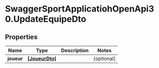 # SwaggerSportApplicatiohOpenApi30.UpdateEquipeDto

## Properties

Name | Type | Description | Notes
------------ | ------------- | ------------- | -------------
**joueur** | [**[JoueurDto]**](JoueurDto.md) |  | [optional] 


